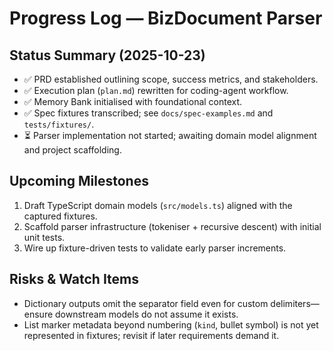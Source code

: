 # Progress Log — BizDocument Parser

## Status Summary (2025-10-23)
- ✅ PRD established outlining scope, success metrics, and stakeholders.
- ✅ Execution plan (`plan.md`) rewritten for coding-agent workflow.
- ✅ Memory Bank initialised with foundational context.
- ✅ Spec fixtures transcribed; see `docs/spec-examples.md` and `tests/fixtures/`.
- ⏳ Parser implementation not started; awaiting domain model alignment and project scaffolding.

## Upcoming Milestones
1. Draft TypeScript domain models (`src/models.ts`) aligned with the captured fixtures.
2. Scaffold parser infrastructure (tokeniser + recursive descent) with initial unit tests.
3. Wire up fixture-driven tests to validate early parser increments.

## Risks & Watch Items
- Dictionary outputs omit the separator field even for custom delimiters—ensure downstream models do not assume it exists.
- List marker metadata beyond numbering (`kind`, bullet symbol) is not yet represented in fixtures; revisit if later requirements demand it.
